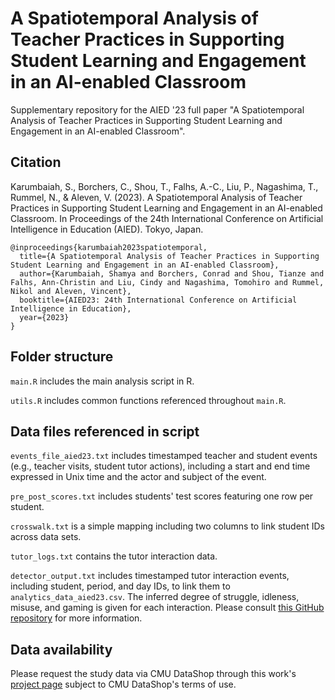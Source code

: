# A Spatiotemporal Analysis of Teacher Practices in Supporting Student Learning and Engagement in an AI-enabled Classroom

Supplementary repository for the AIED '23 full paper "A Spatiotemporal Analysis of Teacher Practices in Supporting Student Learning and Engagement in an AI-enabled Classroom".

## Citation

Karumbaiah, S., Borchers, C., Shou, T., Falhs, A.-C., Liu, P., Nagashima, T., Rummel, N., & Aleven, V. (2023). A Spatiotemporal Analysis of Teacher Practices in Supporting Student Learning and Engagement in an AI-enabled Classroom. In Proceedings of the 24th International Conference on Artificial Intelligence in Education (AIED). Tokyo, Japan.

```
@inproceedings{karumbaiah2023spatiotemporal,
  title={A Spatiotemporal Analysis of Teacher Practices in Supporting Student Learning and Engagement in an AI-enabled Classroom},
  author={Karumbaiah, Shamya and Borchers, Conrad and Shou, Tianze and Falhs, Ann-Christin and Liu, Cindy and Nagashima, Tomohiro and Rummel, Nikol and Aleven, Vincent},
  booktitle={AIED23: 24th International Conference on Artificial Intelligence in Education},
  year={2023}
}
```

## Folder structure

`main.R` includes the main analysis script in R.

`utils.R` includes common functions referenced throughout `main.R`.

## Data files referenced in script

`events_file_aied23.txt` includes timestamped teacher and student events (e.g., teacher visits, student tutor actions), including a start and end time expressed in Unix time and the actor and subject of the event.

`pre_post_scores.txt` includes students' test scores featuring one row per student.

`crosswalk.txt` is a simple mapping including two columns to link student IDs across data sets.

`tutor_logs.txt` contains the tutor interaction data.

`detector_output.txt` includes timestamped tutor interaction events, including student, period, and day IDs, to link them to `analytics_data_aied23.csv`. The inferred degree of struggle, idleness, misuse, and gaming is given for each interaction. Please consult [this GitHub repository](https://github.com/d19fe8/CTAT-detector-plugins) for more information.

## Data availability

Please request the study data via CMU DataShop through this work's [project page](https://pslcdatashop.web.cmu.edu/Project?id=879) subject to CMU DataShop's terms of use.
